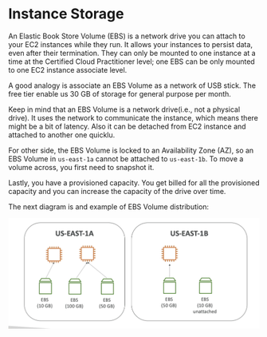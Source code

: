 Instance Storage
================

An Elastic Book Store Volume (EBS) is a network drive you can attach to your EC2 instances while they run. It allows your instances to persist data, even after their termination. They can only be mounted to one instance at a time at the Certified Cloud Practitioner level; one EBS can be only mounted to one EC2 instance associate level.

A good analogy is associate an EBS Volume as a network of USB stick. The free tier enable us 30 GB of storage for general purpose per month.

Keep in mind that an EBS Volume is a network drive(i.e., not a physical drive). It uses the network to communicate the instance, which means there might be a bit of latency. Also it can be detached from EC2 instance and attached to another one quicklu.

For other side, the EBS Volume is locked to an Availability Zone (AZ), so an EBS Volume in `us-east-1a` cannot be attached to `us-east-1b`. To move a volume across, you first need to snapshot it.

Lastly, you have a provisioned capacity. You get billed for all the provisioned capacity and you can increase the capacity of the drive over time.

The next diagram is and example of EBS Volume distribution:

![EBS Volume example](../assets/images/03A-ebs-volume-example.png)
